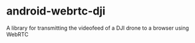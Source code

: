 # android-webrtc-dji
 A library for transmitting the videofeed of a DJI drone to a browser using WebRTC
